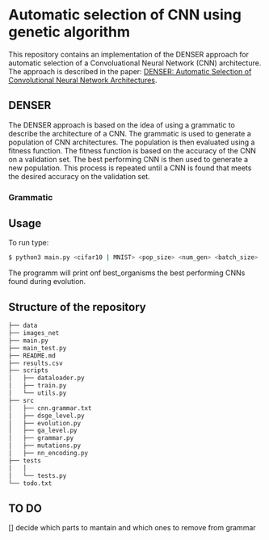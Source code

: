 # Automatic selection of CNN using genetic algorithm

This repository contains an implementation of the DENSER approach for automatic selection of a Convoluational Neural Network (CNN) architecture. The approach is described in the paper: [DENSER: Automatic Selection of Convolutional Neural Network Architectures](https://arxiv.org/abs/1904.08900).

## DENSER
The DENSER approach is based on the idea of using a grammatic to describe the architecture of a CNN. The grammatic is used to generate a population of CNN architectures. The population is then evaluated using a fitness function. The fitness function is based on the accuracy of the CNN on a validation set. The best performing CNN is then used to generate a new population. This process is repeated until a CNN is found that meets the desired accuracy on the validation set.

### Grammatic

## Usage
To run type:
```bash
$ python3 main.py <cifar10 | MNIST> <pop_size> <num_gen> <batch_size>
```
The programm will print onf best_organisms the best performing CNNs found during evolution.

## Structure of the repository
``` bash
├── data
├── images_net
├── main.py
├── main_test.py
├── README.md
├── results.csv
├── scripts
│   ├── dataloader.py
│   ├── train.py
│   └── utils.py
├── src
│   ├── cnn.grammar.txt
│   ├── dsge_level.py
│   ├── evolution.py
│   ├── ga_level.py
│   ├── grammar.py
│   ├── mutations.py
│   ├── nn_encoding.py
├── tests
│   │   
│   └── tests.py
└── todo.txt
``` 

## TO DO

[] decide which parts to mantain and which ones to remove from grammar

